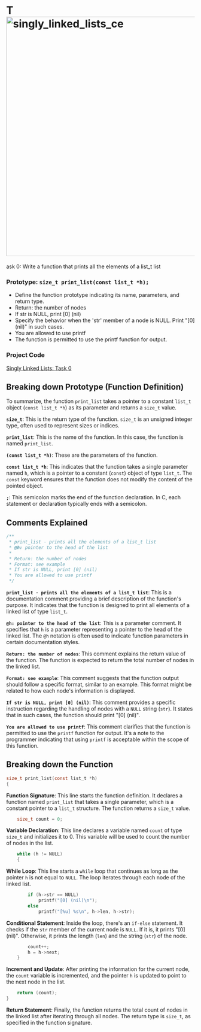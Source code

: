 # T<img width="640" alt="singly_linked_lists_ce" src="https://github.com/manningstinson/holbertonschool-low_level_programming/assets/104523090/e6f8d517-2fab-4950-b48f-67f02f047654">
ask 0: Write a function that prints all the elements of a list_t list
 
   ### Prototype: `size_t print_list(const list_t *h);`
  - Define the function prototype indicating its name, parameters, and return type.
  - Return: the number of nodes
  - If str is NULL, print [0] (nil)
  - Specify the behavior when the 'str' member of a node is NULL. Print "[0] (nil)" in such cases.
  - You are allowed to use printf
  - The function is permitted to use the printf function for output.

### Project Code
[Singly Linked Lists: Task 0 ](https://github.com/manningstinson/holbertonschool-low_level_programming/blob/main/singly_linked_lists/0-print_list.c)

## Breaking down Prototype (Function Definition)
To summarize, the function `print_list` takes a pointer to a constant `list_t` object (`const list_t *h`) as its parameter and returns a `size_t` value.

**`size_t`**: This is the return type of the function. `size_t` is an unsigned integer type, often used to represent sizes or indices.

**`print_list`**: This is the name of the function. In this case, the function is named `print_list`.

**`(const list_t *h)`**: These are the parameters of the function.

**`const list_t *h`**: This indicates that the function takes a single parameter named `h`, which is a pointer to a constant (`const`) object of type `list_t`. The `const` keyword ensures that the function does not modify the content of the pointed object.

**`;`**: This semicolon marks the end of the function declaration. In C, each statement or declaration typically ends with a semicolon.

## Comments Explained
```c
/**
 * print_list - prints all the elements of a list_t list
 * @h: pointer to the head of the list
 *
 * Return: the number of nodes
 * Format: see example
 * If str is NULL, print [0] (nil)
 * You are allowed to use printf
 */
```

**`print_list - prints all the elements of a list_t list`**: This is a documentation comment providing a brief description of the function's purpose. It indicates that the function is designed to print all elements of a linked list of type `list_t`.

**`@h: pointer to the head of the list`**: This is a parameter comment. It specifies that `h` is a parameter representing a pointer to the head of the linked list. The `@h` notation is often used to indicate function parameters in certain documentation styles.

**`Return: the number of nodes`**: This comment explains the return value of the function. The function is expected to return the total number of nodes in the linked list.

**`Format: see example`**: This comment suggests that the function output should follow a specific format, similar to an example. This format might be related to how each node's information is displayed.

**`If str is NULL, print [0] (nil)`**: This comment provides a specific instruction regarding the handling of nodes with a `NULL` string (`str`). It states that in such cases, the function should print "[0] (nil)".

**`You are allowed to use printf`**: This comment clarifies that the function is permitted to use the `printf` function for output. It's a note to the programmer indicating that using `printf` is acceptable within the scope of this function.

## Breaking down the Function

```c
size_t print_list(const list_t *h)
{
```

**Function Signature**: This line starts the function definition. It declares a function named `print_list` that takes a single parameter, which is a constant pointer to a `list_t` structure. The function returns a `size_t` value.

```c
	size_t count = 0;
```

**Variable Declaration**: This line declares a variable named `count` of type `size_t` and initializes it to 0. This variable will be used to count the number of nodes in the list.

```c
	while (h != NULL)
	{
```

**While Loop**: This line starts a `while` loop that continues as long as the pointer `h` is not equal to `NULL`. The loop iterates through each node of the linked list.

```c
		if (h->str == NULL)
			printf("[0] (nil)\n");
		else
			printf("[%u] %s\n", h->len, h->str);
```

**Conditional Statement**: Inside the loop, there's an `if-else` statement. It checks if the `str` member of the current node is `NULL`. If it is, it prints "[0] (nil)". Otherwise, it prints the length (`len`) and the string (`str`) of the node.

```c
		count++;
		h = h->next;
	}
```

**Increment and Update**: After printing the information for the current node, the `count` variable is incremented, and the pointer `h` is updated to point to the next node in the list.

```c
	return (count);
}
```

**Return Statement**: Finally, the function returns the total count of nodes in the linked list after iterating through all nodes. The return type is `size_t`, as specified in the function signature.
